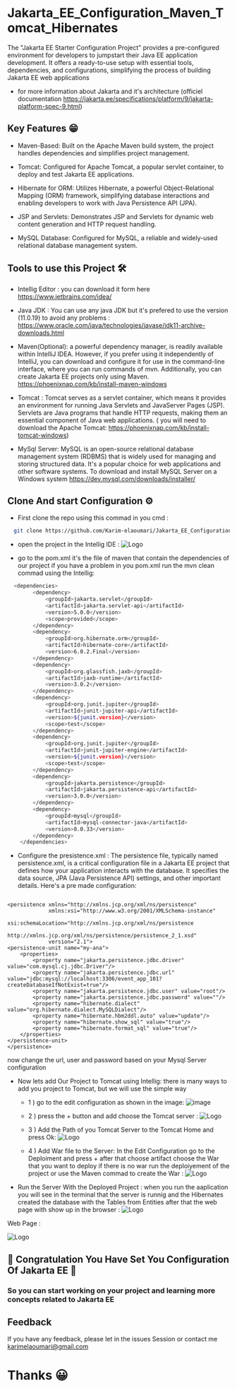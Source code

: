 
# Jakarta_EE_Configuration_Maven_Tomcat_Hibernates

The "Jakarta EE Starter Configuration Project" provides a pre-configured environment for developers to jumpstart their Java EE application development. It offers a ready-to-use setup with essential tools, dependencies, and configurations, simplifying the process of building Jakarta EE web applications
- for more information about Jakarta and it's architecture (officiel documentation https://jakarta.ee/specifications/platform/9/jakarta-platform-spec-9.html)


## Key Features 😁

- Maven-Based: Built on the Apache Maven build system, the project handles dependencies and simplifies project management.

- Tomcat: Configured for Apache Tomcat, a popular servlet container, to deploy and test Jakarta EE applications.

- Hibernate for ORM: Utilizes Hibernate, a powerful Object-Relational Mapping (ORM) framework, simplifying database interactions and enabling developers to work with Java Persistence API (JPA).

- JSP and Servlets: Demonstrates JSP and Servlets for dynamic web content generation and HTTP request handling.

- MySQL Database: Configured for MySQL, a reliable and widely-used relational database management system.




## Tools to use this Project 🛠️

- Intellig Editor : you can download it form here https://www.jetbrains.com/idea/
- Java JDK : You can use any java JDK but it's prefered to use the version (11.0.19) to avoid any problems : https://www.oracle.com/java/technologies/javase/jdk11-archive-downloads.html

- Maven(Optional): a powerful dependency manager, is readily available within IntelliJ IDEA. However, if you prefer using it independently of IntelliJ, you can download and configure it for use in the command-line interface, where you can run commands of mvn. Additionally, you can create Jakarta EE projects only using Maven. https://phoenixnap.com/kb/install-maven-windows

- Tomcat : Tomcat serves as a servlet container, which means it provides an environment for running Java Servlets and JavaServer Pages (JSP). Servlets are Java programs that handle HTTP requests, making them an essential component of Java web applications.  ( you will need to download the Apache Tomcat: https://phoenixnap.com/kb/install-tomcat-windows)
- MySql Server: MySQL is an open-source relational database management system (RDBMS) that is widely used for managing and storing structured data. It's a popular choice for web applications and other software systems. To download and install MySQL Server on a Windows system https://dev.mysql.com/downloads/installer/








## Clone And start Configuration ⚙️

- First clone the repo using this commad in you cmd :
```bash
  git clone https://github.com/Karim-elaoumari/Jakarta_EE_Configuration_Maven_Tomcat.git
```
- open the project in the Intellig IDE :
  ![Logo](https://iili.io/J3OkSV9.md.png)

- go to the pom.xml it's the file of maven that contain the dependencies of our project  if you have a problem in you pom.xml run the mvn clean commad using the Intellig:

```bash
  <dependencies>
        <dependency>
            <groupId>jakarta.servlet</groupId>
            <artifactId>jakarta.servlet-api</artifactId>
            <version>5.0.0</version>
            <scope>provided</scope>
        </dependency>
        <dependency>
            <groupId>org.hibernate.orm</groupId>
            <artifactId>hibernate-core</artifactId>
            <version>6.0.2.Final</version>
        </dependency>
        <dependency>
            <groupId>org.glassfish.jaxb</groupId>
            <artifactId>jaxb-runtime</artifactId>
            <version>3.0.2</version>
        </dependency>
        <dependency>
            <groupId>org.junit.jupiter</groupId>
            <artifactId>junit-jupiter-api</artifactId>
            <version>${junit.version}</version>
            <scope>test</scope>
        </dependency>
        <dependency>
            <groupId>org.junit.jupiter</groupId>
            <artifactId>junit-jupiter-engine</artifactId>
            <version>${junit.version}</version>
            <scope>test</scope>
        </dependency>
        <dependency>
            <groupId>jakarta.persistence</groupId>
            <artifactId>jakarta.persistence-api</artifactId>
            <version>3.0.0</version>
        </dependency>
        <dependency>
            <groupId>mysql</groupId>
            <artifactId>mysql-connector-java</artifactId>
            <version>8.0.33</version>
        </dependency>
    </dependencies>
```

- Configure the presistence.xml :  The persistence file, typically named persistence.xml, is a critical configuration file in a Jakarta EE project that defines how your application interacts with the database. It specifies the data source, JPA (Java Persistence API) settings, and other important details. Here's a pre made configuration:
```

<persistence xmlns="http://xmlns.jcp.org/xml/ns/persistence"
             xmlns:xsi="http://www.w3.org/2001/XMLSchema-instance"
             xsi:schemaLocation="http://xmlns.jcp.org/xml/ns/persistence
             http://xmlns.jcp.org/xml/ns/persistence/persistence_2_1.xsd"
             version="2.1">
<persistence-unit name="my-ana">
    <properties>
        <property name="jakarta.persistence.jdbc.driver" value="com.mysql.cj.jdbc.Driver"/>
        <property name="jakarta.persistence.jdbc.url" value="jdbc:mysql://localhost:3306/event_app_101?createDatabaseIfNotExist=true"/>
        <property name="jakarta.persistence.jdbc.user" value="root"/>
        <property name="jakarta.persistence.jdbc.password" value=""/>
        <property name="hibernate.dialect" value="org.hibernate.dialect.MySQLDialect"/>
        <property name="hibernate.hbm2ddl.auto" value="update"/>
        <property name="hibernate.show_sql" value="true"/>
        <property name="hibernate.format_sql" value="true"/>
    </properties>
</persistence-unit>
</persistence>

```
now change the url, user and password based on your Mysql Server configuration

- Now lets add Our Project to Tomcat using Intellig: there is many ways to add you project to Tomcat, but we will use the simple way
  - 1 )  go to the edit configuration as shown in the image:
    ![image](https://iili.io/J3e5TI2.md.png)
  - 2 ) press the + button and add choose the Tomcat server :
    ![Logo](https://iili.io/J3e794e.md.png)

  - 3 ) Add the Path of you Tomcat Server to the Tomcat Home  and press Ok:
    ![Logo](https://iili.io/J3elYRs.md.png)

  - 4 ) Add War file to the Server:
    In the Edit Configuration go to the Deploiment and press + after that choose artifact choose the War that you want to deploy if there is no war run the deploiyement of the project  or use the Maven commad to create the War :
    ![Logo](https://iili.io/J3eEFlS.md.png)

- Run the Server With the Deployed Project :
  when you run the aaplication you will see in the terminal that the server is runnig and the Hibernates created the database with the Tables from Entities after that the web page with show up in the browser :
  ![Logo](https://iili.io/J3egKAb.md.png)

Web Page  :

![Logo](https://iili.io/J3eg1fI.md.png)

## 🥳 Congratulation You Have Set You Configuration Of Jakarta EE 🥳

### So you can start working on your project and learning more concepts related to Jakarta EE







## Feedback

If you have any feedback, please let in the issues Session or contact me karimelaoumari@gmail.com

# Thanks 😀

